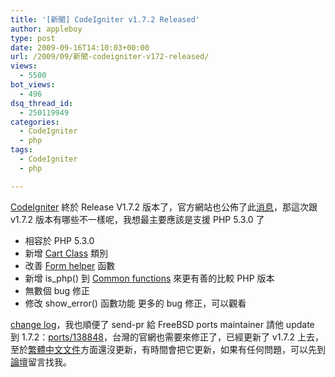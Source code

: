 ```yaml
---
title: '[新聞] CodeIgniter v1.7.2 Released'
author: appleboy
type: post
date: 2009-09-16T14:10:03+00:00
url: /2009/09/新聞-codeigniter-v172-released/
views:
  - 5500
bot_views:
  - 496
dsq_thread_id:
  - 250119949
categories:
  - CodeIgniter
  - php
tags:
  - CodeIgniter
  - php

---
```

[CodeIgniter][1] 終於 Release V1.7.2 版本了，官方網站也公佈了此[消息][2]，那這次跟 v1.7.2 版本有哪些不一樣呢，我想最主要應該是支援 PHP 5.3.0 了 

  * 相容於 PHP 5.3.0
  * 新增 [Cart Class][3] 類別
  * 改善 [Form helper][4] 函數
  * 新增 is_php() 到 [Common functions][5] 來更有善的比較 PHP 版本
  * 無數個 bug 修正
  * 修改 show_error() 函數功能 更多的 bug 修正，可以觀看 

[change log][6]，我也順便了 send-pr 給 FreeBSD ports maintainer 請他 update 到 1.7.2：[ports/138848][7]，台灣的官網也需要來修正了，已經更新了 v1.7.2 上去，至於[繁體中文文件][8]方面還沒更新，有時間會把它更新，如果有任何問題，可以先到[論壇][9]留言找我。

 [1]: http://codeigniter.com/
 [2]: http://codeigniter.com/news/codeigniter_v1.7.2_released/
 [3]: http://codeigniter.com/user_guide/libraries/cart.html
 [4]: http://codeigniter.com/user_guide/helpers/form_helper.html
 [5]: http://codeigniter.com/user_guide/general/common_functions.html
 [6]: http://codeigniter.com/user_guide/changelog.html
 [7]: http://www.freebsd.org/cgi/query-pr.cgi?pr=138848
 [8]: http://www.codeigniter.org.tw/user_guide/
 [9]: http://www.codeigniter.org.tw/forum/